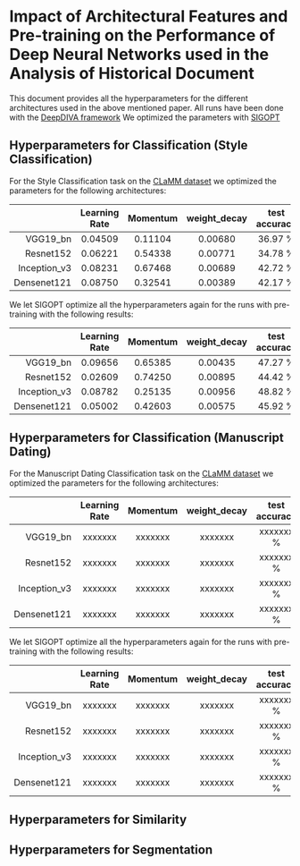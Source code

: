 # Impact of Architectural Features and Pre-training on the Performance of Deep Neural Networks used in the Analysis of Historical Document

This document provides all the hyperparameters for the different architectures used in the above mentioned paper. All runs have been done with the [DeepDIVA framework](https://github.com/DIVA-DIA/DeepDIVA) We optimized the parameters with [SIGOPT](https://sigopt.com)



## Hyperparameters for Classification (Style Classification)

For the Style Classification task on the [CLaMM dataset]() we optimized the parameters for the following architectures:

|               | Learning Rate   | Momentum      | weight_decay   | test accuracy |
|-------------: |:---------------:|:-------------:|:--------------:|:-------------:|
| VGG19_bn      | 0.04509         | 0.11104       | 0.00680        | 36.97 %       |
| Resnet152     | 0.06221         | 0.54338       | 0.00771        | 34.78 %       |
| Inception_v3  | 0.08231         | 0.67468       | 0.00689        | 42.72 %       |
| Densenet121   | 0.08750         | 0.32541       | 0.00389        | 42.17 %       | 

We let SIGOPT optimize all the hyperparameters again for the runs with pre-training with the following results:

|               | Learning Rate   | Momentum      | weight_decay   | test accuracy |
|-------------: |:---------------:|:-------------:|:--------------:|:-------------:|
| VGG19_bn      | 0.09656         | 0.65385       | 0.00435        | 47.27 %       |
| Resnet152     | 0.02609         | 0.74250       | 0.00895        | 44.42 %       |
| Inception_v3  | 0.08782         | 0.25135       | 0.00956        | 48.82 %       |
| Densenet121   | 0.05002         | 0.42603       | 0.00575        | 45.92 %       | 

## Hyperparameters for Classification (Manuscript Dating)

For the Manuscript Dating Classification task on the [CLaMM dataset]() we optimized the parameters for the following architectures:

|               | Learning Rate   | Momentum      | weight_decay   | test accuracy |
|-------------: |:---------------:|:-------------:|:--------------:|:-------------:|
| VGG19_bn      | xxxxxxx         | xxxxxxx       | xxxxxxx        | xxxxxxx %       |
| Resnet152     | xxxxxxx         | xxxxxxx       | xxxxxxx        | xxxxxxx %       |
| Inception_v3  | xxxxxxx         | xxxxxxx       | xxxxxxx        | xxxxxxx %       |
| Densenet121   | xxxxxxx         | xxxxxxx       | xxxxxxx        | xxxxxxx %       |

We let SIGOPT optimize all the hyperparameters again for the runs with pre-training with the following results:

|               | Learning Rate   | Momentum      | weight_decay   | test accuracy |
|-------------: |:---------------:|:-------------:|:--------------:|:-------------:|
| VGG19_bn      | xxxxxxx         | xxxxxxx       | xxxxxxx        | xxxxxxx %       |
| Resnet152     | xxxxxxx         | xxxxxxx       | xxxxxxx        | xxxxxxx %       |
| Inception_v3  | xxxxxxx         | xxxxxxx       | xxxxxxx        | xxxxxxx %       |
| Densenet121   | xxxxxxx         | xxxxxxx       | xxxxxxx        | xxxxxxx %       |

## Hyperparameters for Similarity

## Hyperparameters for Segmentation



